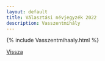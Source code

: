 ```yaml
---
layout: default
title: Választási névjegyzék 2022
description: Vasszentmihály
---
```


{% include Vasszentmihaaly.html %}

[Vissza](./)